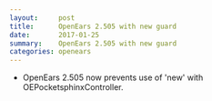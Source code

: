 ```yaml
---
layout:     post
title:      OpenEars 2.505 with new guard
date:       2017-01-25
summary:    OpenEars 2.505 with new guard
categories: openears
---
```

* OpenEars 2.505 now prevents use of 'new' with OEPocketsphinxController.
